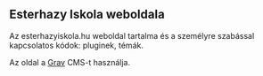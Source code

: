 ## Esterhazy Iskola weboldala

Az esterhazyiskola.hu weboldal tartalma és a személyre szabással kapcsolatos kódok: pluginek, témák.

Az oldal a [Grav](https://getgrav.org/) CMS-t használja.
